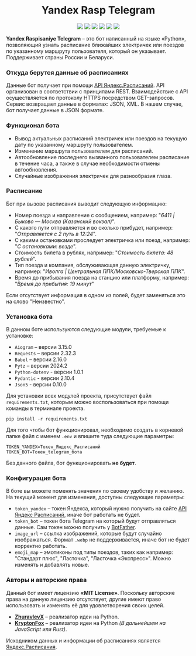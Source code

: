 <p align="center">
    <h1 align="center">Yandex Rasp Telegram </h1>
</p>

<p align="center">
    <a href="https://status.badgen.net/"><img src="https://badgen.net/badge/telegram/bot/blue?icon=telegram" /></a>
    <a href="https://github.com/ZhuravlevX/YandexRaspTelegram/releases/tag/v1.0.0"><img src="https://badgen.net/badge/releases/v1.0.0/green?icon=github" /></a>
    <a href="https://yandex.ru/dev/rasp/doc/ru/"><img src="https://badgen.net/badge/yandex/documentation/yellow" /></a>
    <a href="https://github.com/ZhuravlevX"><img src="https://badgen.net/badge/github/zhuravlevx/purple?icon&label" /></a>
    <a href="https://github.com/KryptonFox"><img src="https://badgen.net/badge/github/kryptonfox/blue?icon&label" /></a>
    <a href="LICENSE.md"><img src="https://badgen.net/static/license/MIT/purple"/></a>
</p>

**Yandex Raspisaniye Telegram** – это бот написанный на языке «Python», позволяющий узнать расписание ближайших электричек или поездов по указанному маршруту пользователя, который он указывает. Поддерживает страны России и Беларуси.  

### Откуда берутся данные об расписаниях  

Данные бот получает при помощи [API Яндекс.Расписаний](https://yandex.ru/dev/rasp/). API организован в соответствии с принципами REST. Взаимодействие с API осуществляется по протоколу HTTPS посредством GET-запросов. Сервис возвращает данные в форматах: JSON, XML. В нашем случае, бот получает данные в JSON формате.

### Функционал бота  
  
- Вывод актуальных расписаний электричек или поездов на текущую дату по указанному маршруту пользователем.  
- Изменение маршрута пользователем для расписаний. 
- Автообновление последнего вызванного пользователем расписание в течение часа, а также в случае необходимости отмены автообновления.
- Случайные изображения электричек для разнообразия глаза. 

### Расписание  
  
Бот при вызове расписания выводит следующую информацию:  
- Номер поезда и направление с сообщением, например: "_6411 | Быково — Москва (Казанский вокзал)_".  
- С какого пути отправляется и во сколько прибудет, например: "_Отправляется с 2 путь в 12:24_".  
- С какими остановками проследует электричка или поезд, например: "_С остановками: везде_".  
- Стоимость билета в рублях, например: "_Стоимость билета: 48 рублей_".  
- Тип поезда и компания, обслуживающая данную электричку, например: "_Иволга | Центральная ППК/Московско-Тверская ППК_".
- Время до прибывания поезда на станцию или платформу, например: "_Время до прибытия: 19 минут_"
  
Если отсутствует информация в одном из полей, будет заменяться это на слово "Неизвестно".
  
### Установка бота  

 В данном боте используются следующие модули, требуемые к установке:  
 - `Aiogram` – версии 3.15.0  
 - `Requests` – версии 2.32.3  
 - `Babel` – версии 2.16.0  
 - `Pytz` – версии 2024.2  
 - `Python-dotenv` - версии 1.0.1
 - `Pydantic` - версии 2.10.4
 - `Json5` - версии 0.10.0
  
Для установки всех модулей проекта, присутствует файл `requirements.txt`, которым можно воспользоваться при помощи команды в терминале проекта.
```
pip install -r requirements.txt
```

Для того чтобы бот функционировал, необходимо создать в корневой папке файл с именем `.env` и впишите туда следующие параметры:

```
TOKEN_YANDEX=Токен_Яндекс_Расписаний  
TOKEN_BOT=Токен_telegram_бота
```
Без данного файла, бот функционировать **не будет**.

### Конфигурация бота  

В боте вы можете поменять значения по своему удобству и желанию. На текущий момент для изменения, доступны следующие параметры:  
- `token_yandex` – токен Яндекса, который нужно получить на сайте [API Яндекс Расписаний](https://yandex.ru/dev/rasp/raspapi#examples), иначе бот работать не будет.  
- `token_bot` – токен бота Telegram на который будут отправляться данные. Сам токен можно получить у [BotFather](https://telegram.me/botfather).  
- `image_url` – ссылка изображений, которые будут случайно изображаться. Формат `.webp` не поддерживается, иначе бот не будет корректно работать.  
- `emoji_map` – эмотиконы под типы поездов, таких как например: "Стандарт плюс", "Ласточка", "Ласточка «Экспресс»". Можно изменять и добавлять новые.  

### Авторы и авторские права  

Данный бот имеет лицензию **«MIT License»**. Поскольку авторские права на данную лицензию отсутствует, другие имеют право использовать и изменять её для удовлетворения своих целей.  
  
- **[ZhuravlevX](https://github.com/ZhuravlevX)** – реализатор идеи на Python.  
- **[KryptonFox](https://github.com/KryptonFox)** – реализатор идеи на Python _(В дальнейшем на JavaScript или Rust)_.  
  
Исходником данных и информации об расписаниях является [Яндекс.Расписания](https://t.rasp.yandex.ru/).